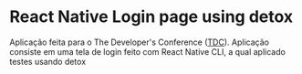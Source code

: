 # React Native Login page using detox

Aplicação feita para o The Developer's Conference ([TDC](https://thedevconf.com/tdc/2021/index.html)). Aplicação consiste em uma tela de login feito com React Native CLI, a qual aplicado testes usando detox

